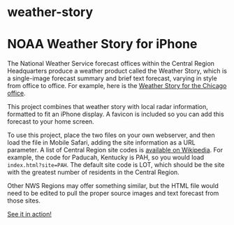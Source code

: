 weather-story
=============

# NOAA Weather Story for iPhone

The National Weather Service forecast offices within the Central Region Headquarters produce a weather product called the Weather Story, which is a single-image forecast summary and brief text forecast, varying in style from office to office. For example, here is the [Weather Story for the Chicago office](http://www.crh.noaa.gov/wxstory.php?site=lot).

This project combines that weather story with local radar information, formatted to fit an iPhone display. A favicon is included so you can add this forecast to your home screen.

To use this project, place the two files on your own webserver, and then load the file in Mobile Safari, adding the site information as a URL parameter. A list of Central Region site codes is [available on Wikipedia](http://en.wikipedia.org/wiki/List_of_National_Weather_Service_Weather_Forecast_Offices#Central_Region). For example, the code for Paducah, Kentucky is PAH, so you would load `index.html?site=PAH`. The default site code is LOT, which should be the site with the greatest number of residents in the Central Region.

Other NWS Regions may offer something similar, but the HTML file would need to be edited to pull the proper source images and text forecast from those sites.

[See it in action!](http://stopgap-mefi.github.com/weather-story/?site=lot)